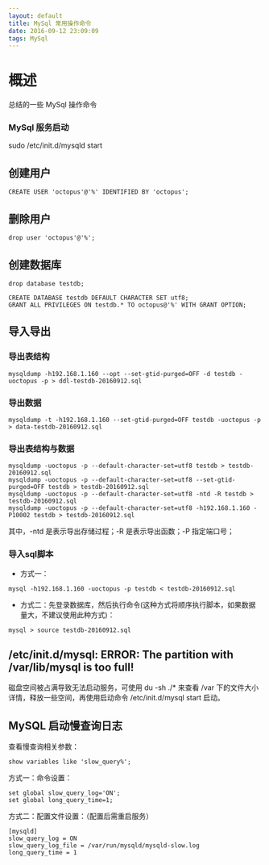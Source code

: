 ```yaml
---
layout: default
title: MySql 常用操作命令
date: 2016-09-12 23:09:09
tags: MySql
---
```

# 概述
总结的一些 MySql 操作命令

### MySql 服务启动
sudo /etc/init.d/mysqld start

## 创建用户
```
CREATE USER 'octopus'@'%' IDENTIFIED BY 'octopus';
```
## 删除用户
```
drop user 'octopus'@'%';
```
## 创建数据库
```
drop database testdb;

CREATE DATABASE testdb DEFAULT CHARACTER SET utf8;
GRANT ALL PRIVILEGES ON testdb.* TO octopus@'%' WITH GRANT OPTION;
```
## 导入导出
### 导出表结构
```
mysqldump -h192.168.1.160 --opt --set-gtid-purged=OFF -d testdb -uoctopus -p > ddl-testdb-20160912.sql
```
### 导出数据
```
mysqldump -t -h192.168.1.160 --set-gtid-purged=OFF testdb -uoctopus -p > data-testdb-20160912.sql
```
### 导出表结构与数据
```
mysqldump -uoctopus -p --default-character-set=utf8 testdb > testdb-20160912.sql
mysqldump -uoctopus -p --default-character-set=utf8 --set-gtid-purged=OFF testdb > testdb-20160912.sql
mysqldump -uoctopus -p --default-character-set=utf8 -ntd -R testdb > testdb-20160912.sql
mysqldump -uoctopus -p --default-character-set=utf8 -h192.168.1.160 -P10002 testdb > testdb-20160912.sql
```
其中，-ntd 是表示导出存储过程；-R 是表示导出函数；-P 指定端口号；

### 导入sql脚本
- 方式一：
```
mysql -h192.168.1.160 -uoctopus -p testdb < testdb-20160912.sql
```
- 方式二：先登录数据库，然后执行命令(这种方式将顺序执行脚本，如果数据量大，不建议使用此种方式)：
```
mysql > source testdb-20160912.sql
```

## /etc/init.d/mysql: ERROR: The partition with /var/lib/mysql is too full!
磁盘空间被占满导致无法启动服务，可使用 du -sh ./* 来查看 /var 下的文件大小详情，释放一些空间，再使用启动命令 /etc/init.d/mysql start 启动。

## MySQL 启动慢查询日志
查看慢查询相关参数：
```
show variables like 'slow_query%';
```
方式一：命令设置：
```
set global slow_query_log='ON';
set global long_query_time=1;
```
方式二：配置文件设置：（配置后需重启服务）
```
[mysqld]
slow_query_log = ON
slow_query_log_file = /var/run/mysqld/mysqld-slow.log
long_query_time = 1
```

